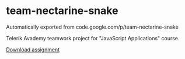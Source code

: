 # team-nectarine-snake
Automatically exported from code.google.com/p/team-nectarine-snake

Telerik Avademy teamwork project for "JavaScript Applications" course.

[Download assignment](https://github.com/VelizarIT/team-nectarine-snake/blob/master/JS-Applications-Teamwork-Assignment-May-2013.docx?raw=true)
